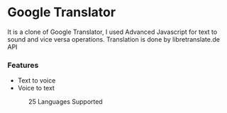 # Google Translator

It is a clone of Google Translator, I used Advanced Javascript for text to sound and vice versa operations.
Translation is done by libretranslate.de API

<h3>Features</h3>
<ul>
<li>Text to voice</li>
  <li>Voice to text</li>
  <ul>25 Languages Supported</ul>
 </ul>

